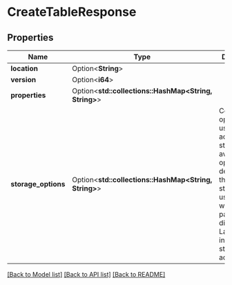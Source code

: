 # CreateTableResponse

## Properties

Name | Type | Description | Notes
------------ | ------------- | ------------- | -------------
**location** | Option<**String**> |  | [optional]
**version** | Option<**i64**> |  | [optional]
**properties** | Option<**std::collections::HashMap<String, String>**> |  | [optional]
**storage_options** | Option<**std::collections::HashMap<String, String>**> | Configuration options to be used to access storage. The available options depend on the type of storage in use. These will be passed directly to Lance to initialize storage access.  | [optional]

[[Back to Model list]](../README.md#documentation-for-models) [[Back to API list]](../README.md#documentation-for-api-endpoints) [[Back to README]](../README.md)


